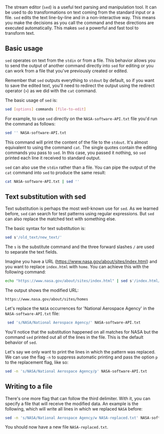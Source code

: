 The stream editor (`sed`) is a useful text parsing and manipulation tool. It can be used to do transformations on text coming from the standard input or a file. `sed` edits the text line-by-line and in a non-interactive way. This means you make the decisions as you call the command and these directions are executed automatically. This makes `sed` a powerful and fast tool to transform text.

## Basic usage

`sed` operates on text from the `stdin` or from a file. This behavior allows you to send the output of another command directly into `sed` for editing or you can work from a file that you've previously created or edited.

Remember that `sed` outputs everything to `stdout` by default, so if you want to save the edited text, you'll need to redirect the output using the redirect operator (`>`) as we did with the `cat` command.

The basic usage of `sed` is:

```bash
sed [options] commands [file-to-edit]
```

For example, to use `sed` directly on the `NASA-software-API.txt` file you'd run the command as follows:

```bash
sed '' NASA-software-API.txt
```

This command will print the content of the file to the `stdout`. It's almost equivalent to using the command `cat`. The single quotes contain the editing commands you pass to `sed`. In this case, you passed it nothing, so `sed` printed each line it received to standard output.

`sed` can also use the `stdin` rather than a file. You can pipe the output of the `cat` command into `sed` to produce the same result:

```bash
cat NASA-software-API.txt | sed ''
```

## Text substitution with sed

Text substitution is perhaps the most well-known use for `sed`. As we learned before, `sed` can search for test patterns using regular expressions. But `sed` can also replace the matched text with something else.

The basic syntax for text substitution is:

```bash
sed s'/old_text/new_text/'
```

The `s` is the substitute command and the three forward slashes `/` are used to separate the text fields.

Imagine you have a URL (https://www.nasa.gov/about/sites/index.html) and you want to replace `index.html` with `home`. You can achieve this with the following command:

```bash
echo "https://www.nasa.gov/about/sites/index.html" | sed s'/index.html/home/'
```

The output shows the modified URL:

```output
https://www.nasa.gov/about/sites/homes
```

Let's replace the `NASA` occurrences for 'National Aerospace Agency' in the `NASA-software-API.txt` file:

```bash
 sed 's/NASA/National Aerospace Agency/' NASA-software-API.txt
```

You'll notice that the substitution happened on all matches for NASA but the command `sed` printed out all of the lines in the file. This is the default behavior of `sed`.

Let's say we only want to print the lines in which the pattern was replaced. We can use the flag `-n` to suppress automatic printing and pass the option `p` to the replacement flag, like so:

```bash
sed -n 's/NASA/National Aerospace Agency/p' NASA-software-API.txt
```

## Writing to a file

There's one more flag that can follow the third delimiter. With it, you can specify a file that will receive the modified data. An example is the following, which will write all lines in which we replaced `NASA` before:

```bash
sed -n 's/NASA/National Aerospace Agency/w NASA-replaced.txt' NASA-software-API.txt
```

You should now have a new file `NASA-replaced.txt`.
